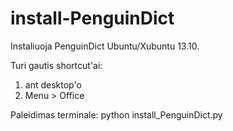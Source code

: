 install-PenguinDict
===================

Instaliuoja PenguinDict Ubuntu/Xubuntu 13.10.

Turi gautis shortcut'ai:
1) ant desktop'o
2) Menu > Office

Paleidimas terminale:
python install_PenguinDict.py
